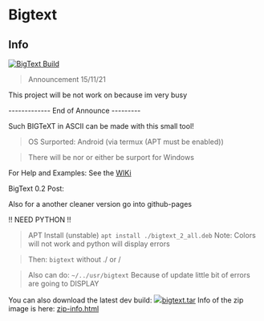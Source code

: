 # Bigtext
## Info
[![BigText Build](https://github.com/Abdulhadi5692HDI/BIGTEXT/actions/workflows/main.yml/badge.svg)](https://github.com/Abdulhadi5692HDI/BIGTEXT/actions/workflows/main.yml)
> Announcement 15/11/21

This project will be not work on because im very busy


------------- End of Announce ---------


Such BIGTeXT in ASCII can be made with this small tool!

> OS Surported: Android (via termux (APT must be enabled))

> There will be nor or either be surport for Windows

For Help and Examples: See the <a href="https://github.com/Abdulhadi5692HDI/BIGTEXT/wiki">WIKi</a>

BigText 0.2 Post: 

Also for a another cleaner version go into github-pages

!! NEED PYTHON !!

> APT Install (unstable)
```apt install ./bigtext_2_all.deb```
Note: Colors will not work and python will display errors

>Then:
```bigtext```
without ./ or /

>Also can do:
```~/../usr/bigtext```
>Because of update little bit of errors are going to DISPLAY

You can also download the latest dev build: <a href="https://github.com/Abdulhadi5692HDI/BIGTEXT/raw/main/bigtext.tar"><img src="https://abdulhadishahzad.xp3.biz/zip.png"/>bigtext.tar</a>
Info of the zip image is here: <a href="https://abdulhadishahzad.xp3.biz/zip-info.html">zip-info.html</a>

